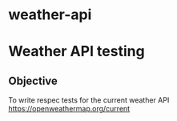 # weather-api

# Weather API testing

## Objective

To write respec tests for the current weather API
https://openweathermap.org/current 
